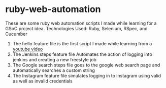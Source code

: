 # ruby-web-automation

These are some ruby web automation scripts I made while learning for a GSoC project idea.
Technologies Used: Ruby, Selenium, RSpec, and Cucumber

1. The hello feature file is the first script I made while learning from a [youtube video](https://www.youtube.com/watch?v=KKe1_z6JJ2w&list=PLVW-kPgfwguy6TAa3LmZVytn-RnGG1Wpw&index=6)
2. The Jenkins steps feature file Automates the action of logging into jenkins and creating a new freestyle job
3. The Google search steps file goes to the google web search page and automatically searches a custom string
4. The Instagram feature file simulates logging in to instagram using valid as well as invalid credentials
